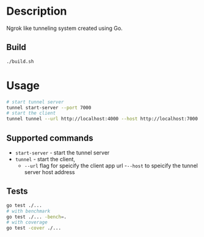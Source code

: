 # Description

Ngrok like tunneling system created using Go.

## Build

```
./build.sh
```

# Usage

```bash
# start tunnel server
tunnel start-server --port 7000
# start the client
tunnel tunnel --url http://localhost:4000 --host http://localhost:7000
```

## Supported commands

- `start-server` - start the tunnel server
- `tunnel` - start the client,
  - `--url` flag for speicify the client app url -`--host` to speicify the tunnel server host address

## Tests

```bash
go test ./...
# with benchmark
go test ./... -bench=.
# with coverage
go test -cover ./...
```
